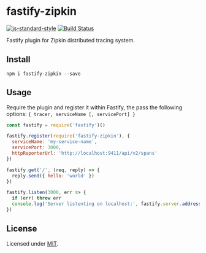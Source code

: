 # fastify-zipkin

[![js-standard-style](https://img.shields.io/badge/code%20style-standard-brightgreen.svg?style=flat)](http://standardjs.com/)  [![Build Status](https://travis-ci.org/fastify/fastify-zipkin.svg?branch=master)](https://travis-ci.org/fastify/fastify-zipkin)

Fastify plugin for Zipkin distributed tracing system.

## Install
```
npm i fastify-zipkin --save
```

## Usage
Require the plugin and register it within Fastify, the pass the following options: `{ tracer, serviceName [, servicePort] }`

```js
const fastify = require('fastify')()

fastify.register(require('fastify-zipkin'), {
  serviceName: 'my-service-name',
  servicePort: 3000,
  httpReporterUrl: 'http://localhost:9411/api/v2/spans'
})

fastify.get('/', (req, reply) => {
  reply.send({ hello: 'world' })
})

fastify.listen(3000, err => {
  if (err) throw err
  console.log('Server listenting on localhost:', fastify.server.address().port)
})
```

## License

Licensed under [MIT](./LICENSE).
